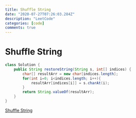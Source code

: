 ```yaml
---
title: Shuffle String
date: "2020-07-27T07:26:03.284Z"
description: "LeetCode"
categories: [code]
comments: true
---
```

# Shuffle String

~~~java
class Solution {
    public String restoreString(String s, int[] indices) {
        char[] resultArr = new char[indices.length];
        for(int i=0; i<indices.length; i++){
            resultArr[indices[i]] = s.charAt(i);
        }
        return String.valueOf(resultArr);
    }
}
~~~

[Shuffle String](https://leetcode.com/problems/shuffle-string/)

